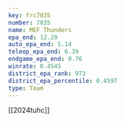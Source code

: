```yaml
---
key: frc7035
number: 7035
name: MEF Thunders
epa_end: 12.29
auto_epa_end: 5.14
teleop_epa_end: 6.39
endgame_epa_end: 0.76
winrate: 0.4545
district_epa_rank: 973
district_epa_percentile: 0.4597
type: Team
---
```

[[2024tuhc]]
